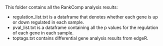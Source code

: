 This folder contains all the RankComp analysis results:

- regulation_list.txt is a dataframe that denotes whether each gene is up or down regulated in each sample.
- pval_list.txt is a dataframe containing all the p values for the regulation of each gene in each sample.
- toptags.txt contains differential gene analysis results from edgeR.
